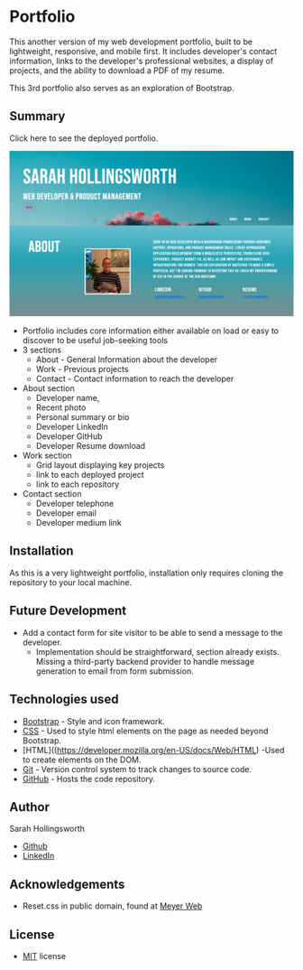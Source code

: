 # Portfolio
This another version of my web development portfolio, built to be lightweight, responsive, and mobile first. It includes developer's contact information, links to the developer's professional websites, a display of projects, and the ability to download a PDF of my resume.

This 3rd portfolio also serves as an exploration of Bootstrap.

## Summary
Click here to see the deployed portfolio.

![Image of portfolio site](./assets/img/README-portfolio-screenshot.png "screenshot of web development portfolio")

* Portfolio includes core information either available on load or easy to discover to be useful job-seeking tools
* 3 sections
  * About - General Information about the developer
  * Work - Previous projects
  * Contact - Contact information to reach the developer
* About section
  * Developer name,
  * Recent photo
  * Personal summary or bio
  * Developer LinkedIn
  * Developer GitHub
  * Developer Resume download
* Work section
  * Grid layout displaying key projects
  * link to each deployed project
  * link to each repository
* Contact section
  * Developer telephone
  * Developer email
  * Developer medium link

## Installation
As this is a very lightweight portfolio, installation only requires cloning the repository to your local machine.

## Future Development
* Add a contact form for site visitor to be able to send a message to the developer. 
  * Implementation should be straightforward, section already exists. Missing a third-party backend provider to handle message generation to email from form submission.

## Technologies used
* [Bootstrap](https://getbootstrap.com/docs/5.0/getting-started/introduction/) - Style and icon framework.
* [CSS](https://devdocs.io/css/) - Used to style html elements on the page as needed beyond Bootstrap.
* [HTML]((https://developer.mozilla.org/en-US/docs/Web/HTML) -Used to create elements on the DOM.
* [Git](https://git-scm.com/doc) - Version control system to track changes to source code.
* [GitHub](https://docs.github.com/en) - Hosts the code repository.

## Author
Sarah Hollingsworth
* [Github](https://github.com/sahhollingsworth)
* [LinkedIn](https://www.linkedin.com/in/sarahhollingsworth/)

## Acknowledgements
* Reset.css in public domain, found at [Meyer Web](http://meyerweb.com/eric/tools/css/reset/)

## License
* [MIT](https://opensource.org/licenses/MIT) license